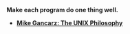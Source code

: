 **Make each program do one thing well.**
     
  - **[Mike Gancarz: The UNIX Philosophy](https://en.wikipedia.org/wiki/Unix_philosophy#Mike_Gancarz:_The_UNIX_Philosophy)**
              


